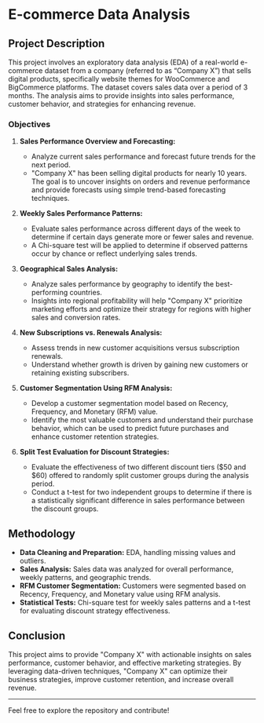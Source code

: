 # E-commerce Data Analysis

## Project Description

This project involves an exploratory data analysis (EDA) of a real-world e-commerce dataset from a company (referred to as “Company X”) that sells digital products, specifically website themes for WooCommerce and BigCommerce platforms. The dataset covers sales data over a period of 3 months. The analysis aims to provide insights into sales performance, customer behavior, and strategies for enhancing revenue.

### Objectives

1. **Sales Performance Overview and Forecasting:**
   - Analyze current sales performance and forecast future trends for the next period.
   - "Company X" has been selling digital products for nearly 10 years. The goal is to uncover insights on orders and revenue performance and provide forecasts using simple trend-based forecasting techniques.

2. **Weekly Sales Performance Patterns:**
   - Evaluate sales performance across different days of the week to determine if certain days generate more or fewer sales and revenue.
   - A Chi-square test will be applied to determine if observed patterns occur by chance or reflect underlying sales trends.

3. **Geographical Sales Analysis:**
   - Analyze sales performance by geography to identify the best-performing countries.
   - Insights into regional profitability will help "Company X" prioritize marketing efforts and optimize their strategy for regions with higher sales and conversion rates.

4. **New Subscriptions vs. Renewals Analysis:**
   - Assess trends in new customer acquisitions versus subscription renewals.
   - Understand whether growth is driven by gaining new customers or retaining existing subscribers.

5. **Customer Segmentation Using RFM Analysis:**
   - Develop a customer segmentation model based on Recency, Frequency, and Monetary (RFM) value.
   - Identify the most valuable customers and understand their purchase behavior, which can be used to predict future purchases and enhance customer retention strategies.

6. **Split Test Evaluation for Discount Strategies:**
   - Evaluate the effectiveness of two different discount tiers ($50 and $60) offered to randomly split customer groups during the analysis period.
   - Conduct a t-test for two independent groups to determine if there is a statistically significant difference in sales performance between the discount groups.

## Methodology

- **Data Cleaning and Preparation:** EDA, handling missing values and outliers.
- **Sales Analysis:** Sales data was analyzed for overall performance, weekly patterns, and geographic trends.
- **RFM Customer Segmentation:** Customers were segmented based on Recency, Frequency, and Monetary value using RFM analysis.
- **Statistical Tests:** Chi-square test for weekly sales patterns and a t-test for evaluating discount strategy effectiveness.

## Conclusion

This project aims to provide "Company X" with actionable insights on sales performance, customer behavior, and effective marketing strategies. By leveraging data-driven techniques, "Company X" can optimize their business strategies, improve customer retention, and increase overall revenue.

---

Feel free to explore the repository and contribute!
